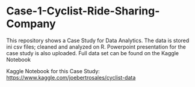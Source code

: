 # Case-1-Cyclist-Ride-Sharing-Company

This repository shows a Case Study for Data Analytics. The data is stored ini csv files; cleaned and analyzed on R. Powerpoint presentation for the case study is also uploaded. Full data set can be found on the Kaggle Notebook

Kaggle Notebook for this Case Study: https://www.kaggle.com/joebertrosales/cyclist-data

